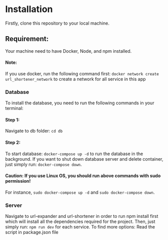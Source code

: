 # Installation
Firstly, clone this repository to your local machine.

## Requirement:
Your machine need to have Docker, Node, and npm installed.

#### Note:
If you use docker, run the following command first:
`docker network create url_shortener_network` to create a network for all service in this app

### Database

To install the database, you need to run the following commands in your terminal:

#### Step 1:
Navigate to db folder:
`cd db`
#### Step 2:
To start database: 
`docker-compose up -d` to run the database in the background.
If you want to shut down database server and delete container, just simply run:
`docker-compose down`.
#### Caution: If you use Linux OS, you should run above commands with sudo permission!
For instance,  `sudo docker-compose up -d` and `sudo docker-compose down`.

### Server

Navigate to url-expander and url-shortener in order to run npm install first which  will install all the dependencies required for the project.
Then, just simply run: `npm run dev` for each service.
To find more options: Read the script in package.json file